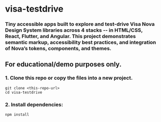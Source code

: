 # visa-testdrive
### Tiny accessible apps built to explore and test-drive Visa Nova Design System libraries across 4 stacks -- in HTML/CSS, React, Flutter, and Angular. This project demonstrates semantic markup, accessibility best practices, and integration of Nova’s tokens, components, and themes.

## For educational/demo purposes only.


### 	1.	Clone this repo or copy the files into a new project.
```
git clone <this-repo-url> 
cd visa-testdrive
```

### 	2.	Install dependencies:
```
npm install
```
